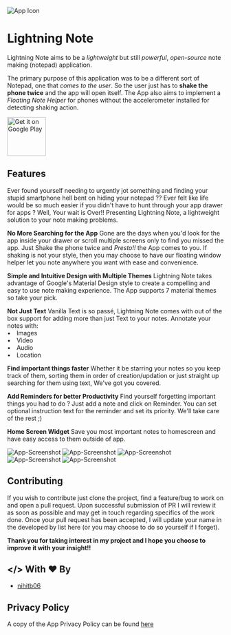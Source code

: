![App Icon](assets/logo.png)

# Lightning Note

Lightning Note aims to be a *lightweight* but still *powerful*, *open-source* note making (notepad) application.


The primary purpose of this application was to be a different sort of Notepad, one that *comes to the user*. So the user just has to **shake the phone twice** and the app will open itself.
The App also aims to implement a *Floating Note Helper* for phones without the accelerometer installed for detecting shaking action.

<a href='https://play.google.com/store/apps/details?id=com.dev.nihitb06.lightningnote&pcampaignid=MKT-Other-global-all-co-prtnr-py-PartBadge-Mar2515-1'><img alt='Get it on Google Play' src='https://play.google.com/intl/en_us/badges/images/generic/en_badge_web_generic.png' height="90" /></a>

## Features

Ever found yourself needing to urgently jot something and finding your stupid smartphone hell bent on hiding your notepad ?? Ever felt like life would be so much easier if you didn't have to hunt through your app drawer for apps ? Well, Your wait is Over!! Presenting Lightning Note, a lightweight solution to your note making problems.

<b>No More Searching for the App</b>
Gone are the days when you'd look for the app inside your drawer or scroll multiple screens only to find you missed the app. Just Shake the phone twice and <i>Presto!!</i> the App comes to you. If shaking is not your style, then you may choose to have our floating window helper let you note anywhere you want with ease and convenience.

<b>Simple and Intuitive Design with Multiple Themes</b>
Lightning Note takes advantage of Google's Material Design style to create a compelling and easy to use note making experience. The App supports 7 material themes so take your pick.

<b>Not Just Text</b>
Vanilla Text is so passé, Lightning Note comes with out of the box support for adding more than just Text to your notes.
Annotate your notes with:<br />&#8226;&#8195;Images<br />&#8226;&#8195;Video<br />&#8226;&#8195;Audio<br />&#8226;&#8195;Location<br />

<b>Find important things faster</b>
Whether it be starring your notes so you keep track of them, sorting them in order of creation/updation or just straight up searching for them using text, We've got you covered.

<b>Add Reminders for better Productivity</b>
Find yourself forgetting important things you had to do ? Just add a note and click on Reminder. You can set optional instruction text for the reminder and set its priority. We'll take care of the rest ;)

<b>Home Screen Widget</b>
Save you most important notes to homescreen and have easy access to them outside of app.

![App-Screenshot](assets/ss_1.png)
![App-Screenshot](assets/ss_2.png)
![App-Screenshot](assets/ss_3.png)
![App-Screenshot](assets/ss_4.png)
![App-Screenshot](assets/ss_5.png)

## Contributing

If you wish to contribute just clone the project, find a feature/bug to work on and open a pull request. Upon successful submission of PR I will review it as soon as possible and may get in touch regarding specifics of the work done. Once your pull request has been accepted, I will update your name in the developed by list here (or you may choose to do so yourself if I forget).

**Thank you for taking interest in my project and I hope you choose to improve it with your insight!!**

## </> With &#x2764; By

* [nihitb06](https://github.com/nihitb06)

## Privacy Policy

A copy of the App Privacy Policy can be found [here](https://www.freeprivacypolicy.com/privacy/view/fac0d31948ed488fcd947f108f33f7ee)
